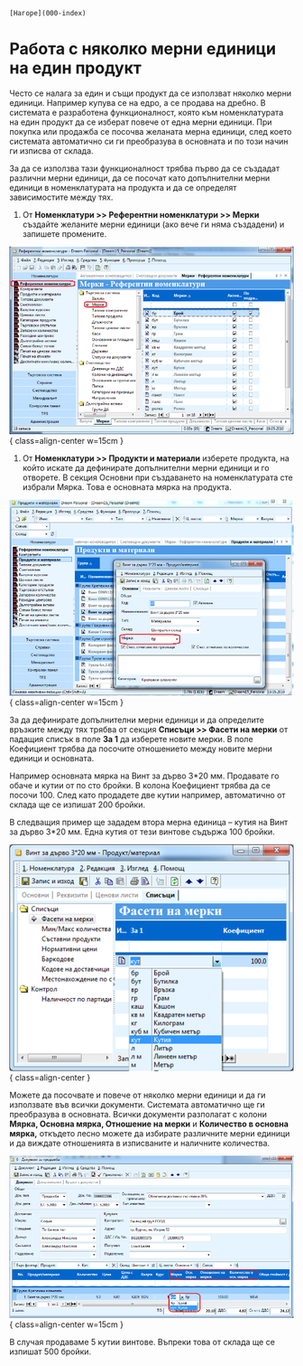 ```{only} html
[Нагоре](000-index)
```

# Работа с няколко мерни единици на един продукт

Често се налага за един и същи продукт да се използват няколко мерни
единици. Например купува се на едро, а се продава на дребно. В
системата е разработена функционалност, която към номенклатурата
на един продукт да се изберат повече от една мерни единици. При
покупка или продажба се посочва желаната мерна единици, след
което системата автоматично си ги преобразува в основната и по този
начин ги изписва от склада.

За да се използва тази функционалност трябва първо да се създадат
различни мерни единици, да се посочат като допълнителни мерни
единици в номенклатурата на продукта и да се определят зависимостите
между тях.

1. От **Номенклатури \>\> Референтни номенклатури \>\> Мерки** създайте желаните мерни единици (ако вече ги няма създадени) и запишете промените.

![](901-image55.png){ class=align-center w=15cm }

1. От **Номенклатури \>\> Продукти и материали** изберете продукта, на който искате да дефинирате допълнителни мерни единици и го отворете. В секция Основни при създаването на номенклатурата сте избрали Мярка. Това е основната мярка на продукта.

![](902-image56.png){ class=align-center w=15cm }

За да дефинирате допълнителни мерни единици и да определите връзките
между тях трябва от секция **Списъци \>\> Фасети на мерки** от
падащия списък в поле **За 1** да изберете новите мерки. В поле
Коефициент трябва да посочите отношението между новите мерни единици
и основната.

Например основната мярка на Винт за дърво 3\*20 мм. Продавате го обаче и
кутии от по сто бройки. В колона Коефициент трябва да се посочи 100.
След като продадете две кутии например, автоматично от склада ще се
изпишат 200 бройки.

В следващия пример ще зададем втора мерна единица – кутия на Винт за
дърво 3\*20 мм. Една кутия от тези винтове съдържа 100 бройки.

![](903-image57.png){ class=align-center }

Можете да посочвате и повече от няколко мерни единици и да ги използвате
във всички документи. Системата автоматично ще ги преобразува в
основната. Всички документи разполагат с колони **Мярка,
Основна мярка, Отношение на мерки** и **Количество в основна
мярка,** откъдето лесно можете да избирате различните мерни единици
и да виждате отношенията в изписваните и наличните количества.

![](904-image58.png){ class=align-center w=15cm }

В случая продаваме 5 кутии винтове. Въпреки това от склада ще се изпишат
500 бройки.
